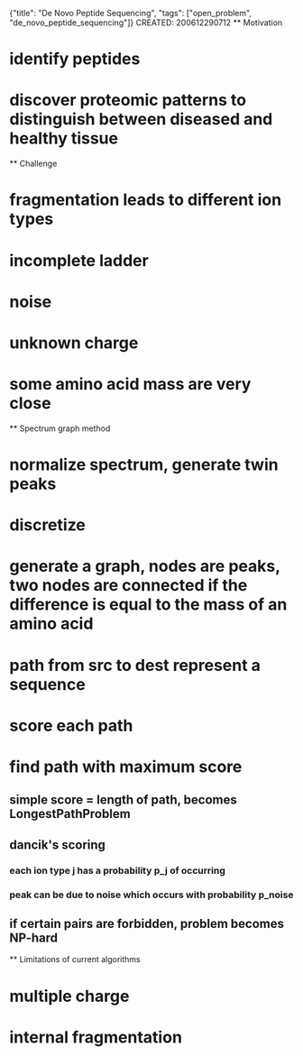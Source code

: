 {"title": "De Novo Peptide Sequencing", "tags": ["open_problem", "de_novo_peptide_sequencing"]}
CREATED: 200612290712
** Motivation
# identify peptides
# discover proteomic patterns to distinguish between diseased and healthy tissue

** Challenge
# fragmentation leads to different ion types
# incomplete ladder
# noise
# unknown charge
# some amino acid mass are very close

** Spectrum graph method
# normalize spectrum, generate twin peaks
# discretize
# generate a graph, nodes are peaks, two nodes are connected if the difference is equal to the mass of an amino acid
# path from src to dest represent a sequence
# score each path
# find path with maximum score
## simple score = length of path, becomes LongestPathProblem
## dancik's scoring
### each ion type j has a probability p_j of occurring
### peak can be due to noise which occurs with probability p_noise
## if certain pairs are forbidden, problem becomes NP-hard

** Limitations of current algorithms
# multiple charge
# internal fragmentation
